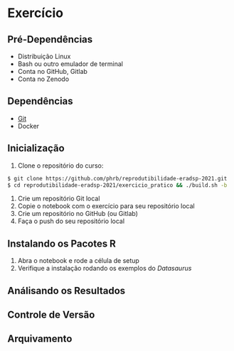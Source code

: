 

# Exercício


## Pré-Dependências

-   Distribuição Linux
-   Bash ou outro emulador de terminal
-   Conta no GitHub, Gitlab
-   Conta no Zenodo


## Dependências

-   [Git](https://git-scm.com/downloads)
-   Docker


## Inicialização

1.  Clone o repositório do curso:

``` bash
$ git clone https://github.com/phrb/reprodutibilidade-eradsp-2021.git
$ cd reprodutibilidade-eradsp-2021/exercicio_pratico && ./build.sh -b
```

1.  Crie um repositório Git local
2.  Copie o notebook com o exercício para seu repositório local
3.  Crie um repositório no GitHub (ou Gitlab)
4.  Faça o push do seu repositório local


## Instalando os Pacotes R

1.  Abra o notebook e rode a célula de setup
2.  Verifique a instalação rodando os exemplos do *Datasaurus*


## Análisando os Resultados


## Controle de Versão


## Arquivamento
